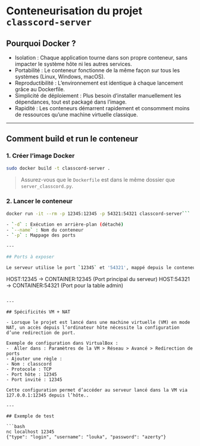 # Conteneurisation du projet `classcord-server`

## Pourquoi Docker ?

- Isolation : Chaque application tourne dans son propre conteneur, sans impacter le système hôte ni les autres services.
- Portabilité : Le conteneur fonctionne de la même façon sur tous les systèmes (Linux, Windows, macOS).
- Reproductibilité : L’environnement est identique à chaque lancement grâce au Dockerfile.
- Simplicité de déploiement : Plus besoin d’installer manuellement les dépendances, tout est packagé dans l’image.
- Rapidité : Les conteneurs démarrent rapidement et consomment moins de ressources qu’une machine virtuelle classique.

---

## Comment build et run le conteneur

### 1. Créer l’image Docker

```bash
sudo docker build -t classcord-server .
```

> Assurez-vous que le `Dockerfile` est dans le même dossier que `server_classcord.py`.

### 2. Lancer le conteneur

```bash
docker run -it --rm -p 12345:12345 -p 54321:54321 classcord-server```

- `-d` : Exécution en arrière-plan (détaché)
- `--name` : Nom du conteneur
- `-p` : Mappage des ports

---

## Ports à exposer

Le serveur utilise le port `12345` et '54321', mappé depuis le conteneur vers l'hôte :

```
HOST:12345  →  CONTAINER:12345  (Port principal du serveur)
HOST:54321  →  CONTAINER:54321  (Port pour la table admin)

```

---

## Spécificités VM + NAT

- Lorsque le projet est lancé dans une machine virtuelle (VM) en mode NAT, un accès depuis l’ordinateur hôte nécessite la configuration d’une redirection de port.

Exemple de configuration dans VirtualBox :
-  Aller dans : Paramètres de la VM > Réseau > Avancé > Redirection de ports
- Ajouter une règle :
- Nom : classcord
- Protocole : TCP
- Port hôte : 12345
- Port invité : 12345

Cette configuration permet d’accéder au serveur lancé dans la VM via 127.0.0.1:12345 depuis l’hôte..

---

## Exemple de test

```bash
nc localhost 12345
{"type": "login", "username": "louka", "password": "azerty"}
```
